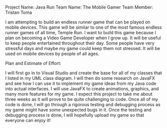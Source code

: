 Project Name: Java Run
Team Name: The Mobile Gamer
Team Member: Tristan Toma

I am attempting to build an endless runner game that can be played on mobile devices. This game will be similar to one of the most famous endless runner games of all time, Temple Run. I want to build this game because I plan on becoming a Video Game Developer when I grow up. It will be useful to keep people entertained throughout their day. Some people have very stressful days and maybe my game could keep them not stressed. It will be used on mobile devices by people of all ages.

Plan and Estimate of Effort:

I will first go in to Visual Studio and create the base for all of my classes that I listed in my UML class diagram. I will then do some research on JavaFX and see how I can use it to implement my game ideas from my Java code into actual interfaces. I will use JavaFX to create animations, graphics, and many more features for my game. I expect this project to take me about three weeks as it will prove to be quite challenging to code. Once all of my code is done, I will go through a rigorous testing and debugging process as my game might have some unexpected bugs in it. Once the testing and debugging process is done, I will hopefully upload my game so that everyone can enjoy it!
